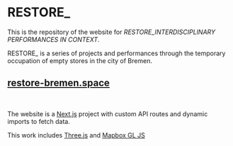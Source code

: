 # RESTORE_

This is the repository of the website for *RESTORE_INTERDISCIPLINARY PERFORMANCES IN CONTEXT*.

RESTORE_ is a series of projects and performances through the temporary occupation of empty stores in the city of Bremen.

## [restore-bremen.space](https://restore-bremen.space)

<br>

The website is a [Next.js](https://nextjs.org/docs) project with custom API routes and dynamic imports to fetch data.

This work includes [Three.js](https://github.com/mrdoob/three.js/) and [Mapbox GL JS](https://github.com/visgl/react-map-gl)

